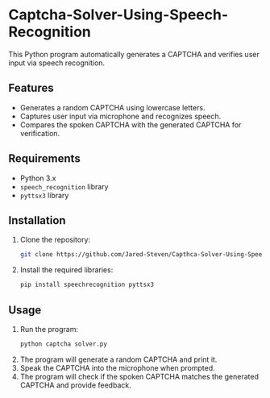 # Captcha-Solver-Using-Speech-Recognition

This Python program automatically generates a CAPTCHA and verifies user input via speech recognition.

## Features
- Generates a random CAPTCHA using lowercase letters.
- Captures user input via microphone and recognizes speech.
- Compares the spoken CAPTCHA with the generated CAPTCHA for verification.

## Requirements
- Python 3.x
- `speech_recognition` library
- `pyttsx3` library

## Installation
1. Clone the repository:
    ```sh
    git clone https://github.com/Jared-Steven/Capthca-Solver-Using-Speech-Recognition.git
    ```
2. Install the required libraries:
    ```sh
    pip install speechrecognition pyttsx3
    ```

## Usage
1. Run the program:
    ```sh
    python captcha solver.py
    ```
2. The program will generate a random CAPTCHA and print it.
3. Speak the CAPTCHA into the microphone when prompted.
4. The program will check if the spoken CAPTCHA matches the generated CAPTCHA and provide feedback.

